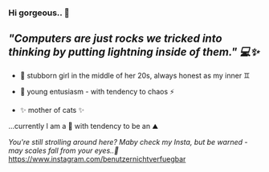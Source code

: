 ### Hi gorgeous.. 👋

## ***"Computers are just rocks we tricked into thinking by putting lightning inside of them." 💻✨***


-    🌱 stubborn girl in the middle of her 20s, always honest as my inner ♊︎

-    👯 young entusiasm - with tendency to chaos ⚡

-    ✨ mother of cats ✨

...currently I am a 🗿 with tendency to be an ⛰️

*You're still strolling around here? Maby check my Insta, but be warned - may scales fall from your eyes..💅* 
https://www.instagram.com/benutzernichtverfuegbar


<!--
- 🤔 I’m looking for help with ...
- 💬 Ask me about ...

📫 How to reach me: ...
-->
